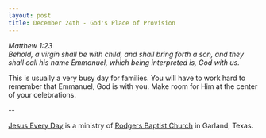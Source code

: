 ```yaml
---
layout: post
title: December 24th - God's Place of Provision
---
```


_Matthew 1:23  
Behold, a virgin shall be with child, and shall bring forth a son,
and they shall call his name Emmanuel, which being interpreted is,
God with us._

This is usually a very busy day for families. You will have to work
hard to remember that Emmanuel, God is with you. Make room for Him at
the center of your celebrations.

 --

<a href=http://jesuseveryday.net>Jesus Every Day</a> is a ministry of <a href=http://rodgersbaptist.net>Rodgers Baptist Church</a> in Garland, Texas.
